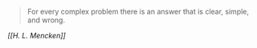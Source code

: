 > For every complex problem there is an answer that is clear, simple, and wrong.

*[[H. L. Mencken]]*